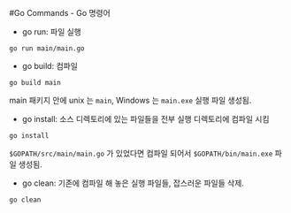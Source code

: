 #Go Commands - Go 명령어

- go run: 파일 실행
```
go run main/main.go
```

- go build: 컴파일
```
go build main
```
main 패키지 안에 unix 는 `main`, Windows 는 `main.exe` 실행 파일 생성됨.

- go install: 소스 디렉토리에 있는 파일들을 전부 실행 디렉토리에 컴파일 시킴
```
go install
```
`$GOPATH/src/main/main.go` 가 있었다면 컴파일 되어서
`$GOPATH/bin/main.exe` 파일 생성됨.

- go clean: 기존에 컴파일 해 놓은 실행 파일들, 잡스러운 파일들 삭제.
```
go clean
```
